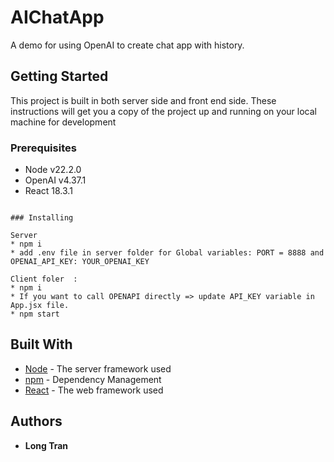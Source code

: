 # AIChatApp

A demo for using OpenAI to create chat app with history.

## Getting Started

This project is built in both server side and front end side. These instructions will get you a copy of the project up and running on your local machine for development

### Prerequisites

* Node v22.2.0
* OpenAI v4.37.1
* React 18.3.1
```

### Installing

Server 
* npm i
* add .env file in server folder for Global variables: PORT = 8888 and OPENAI_API_KEY: YOUR_OPENAI_KEY 
 
Client foler  : 
* npm i
* If you want to call OPENAPI directly => update API_KEY variable in App.jsx file.
* npm start
```

## Built With

* [Node](https://nodejs.org/en/download/package-manager) - The server framework used
* [npm](https://www.npmjs.com) - Dependency Management
* [React](https://react.dev/) - The web framework used  

## Authors

* **Long Tran** 
